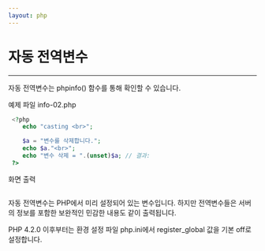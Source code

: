 ```yaml
---
layout: php
---
```


# 자동 전역변수
---
자동 전역변수는 phpinfo() 함수를 통해 확인할 수 있습니다.  

예제 파일 info-02.php
```php
 <?php 
 	echo "casting <br>";

 	$a = "변수를 삭제합니다."; 
 	echo $a."<br>";
 	echo "변수 삭제 = ".(unset)$a; // 결과:  
 ?>
```

화면 출력
```
``` 

자동 전역변수는 PHP에서 미리 설정되어 있는 변수입니다. 하지만 전역변수들은 서버의 정보를 포함한 보완적인 민감한 내용도 같이 출력됩니다.  

PHP 4.2.0 이후부터는 환경 설정 파일 php.ini에서 register_global 값을 기본 off로 설정합니다.  

<br><br>